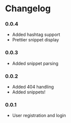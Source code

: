 # Changelog

### 0.0.4

* Added hashtag support
* Prettier snippet display

### 0.0.3

* Added snippet parsing

### 0.0.2

* Added 404 handling
* Added snippets!

### 0.0.1

* User registration and login